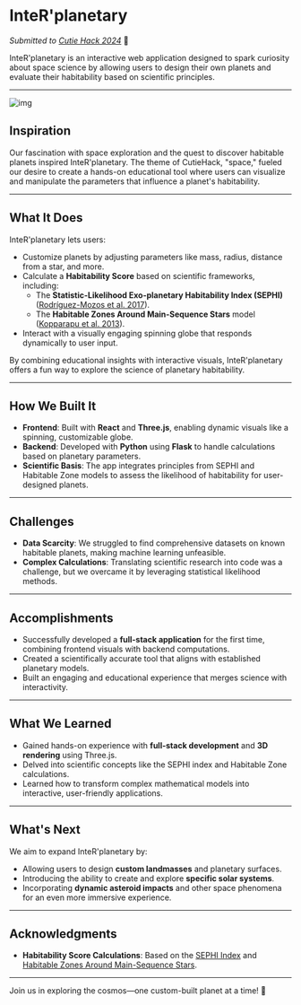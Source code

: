 # **InteR'planetary**   
*Submitted to [Cutie Hack 2024](https://devpost.com/software/inter-planetary)* 🍊 


InteR'planetary is an interactive web application designed to spark curiosity about space science by allowing users to design their own planets and evaluate their habitability based on scientific principles.

---
![img](https://files.catbox.moe/1jzp2s.png)

## **Inspiration**
Our fascination with space exploration and the quest to discover habitable planets inspired InteR'planetary. The theme of CutieHack, "space," fueled our desire to create a hands-on educational tool where users can visualize and manipulate the parameters that influence a planet's habitability.

---

## **What It Does**
InteR'planetary lets users:
- Customize planets by adjusting parameters like mass, radius, distance from a star, and more.
- Calculate a **Habitability Score** based on scientific frameworks, including:
  - The **Statistic-Likelihood Exo-planetary Habitability Index (SEPHI)** ([Rodríguez-Mozos et al. 2017](https://doi.org/10.1093/mnras/stx1910)).
  - The **Habitable Zones Around Main-Sequence Stars** model ([Kopparapu et al. 2013](https://doi.org/10.1088/0004-637X/765/2/131)).
- Interact with a visually engaging spinning globe that responds dynamically to user input.
  
By combining educational insights with interactive visuals, InteR'planetary offers a fun way to explore the science of planetary habitability.

---

## **How We Built It**
- **Frontend**: Built with **React** and **Three.js**, enabling dynamic visuals like a spinning, customizable globe.
- **Backend**: Developed with **Python** using **Flask** to handle calculations based on planetary parameters.
- **Scientific Basis**: The app integrates principles from SEPHI and Habitable Zone models to assess the likelihood of habitability for user-designed planets.

---

## **Challenges**
- **Data Scarcity**: We struggled to find comprehensive datasets on known habitable planets, making machine learning unfeasible.
- **Complex Calculations**: Translating scientific research into code was a challenge, but we overcame it by leveraging statistical likelihood methods.

---

## **Accomplishments**
- Successfully developed a **full-stack application** for the first time, combining frontend visuals with backend computations.
- Created a scientifically accurate tool that aligns with established planetary models.
- Built an engaging and educational experience that merges science with interactivity.

---

## **What We Learned**
- Gained hands-on experience with **full-stack development** and **3D rendering** using Three.js.
- Delved into scientific concepts like the SEPHI index and Habitable Zone calculations.
- Learned how to transform complex mathematical models into interactive, user-friendly applications.

---

## **What's Next**
We aim to expand InteR'planetary by:
- Allowing users to design **custom landmasses** and planetary surfaces.
- Introducing the ability to create and explore **specific solar systems**.
- Incorporating **dynamic asteroid impacts** and other space phenomena for an even more immersive experience.

---

## **Acknowledgments**
- **Habitability Score Calculations**: Based on the [SEPHI Index](https://doi.org/10.1093/mnras/stx1910) and [Habitable Zones Around Main-Sequence Stars](https://doi.org/10.1088/0004-637X/765/2/131).

---

Join us in exploring the cosmos—one custom-built planet at a time! 🚀
